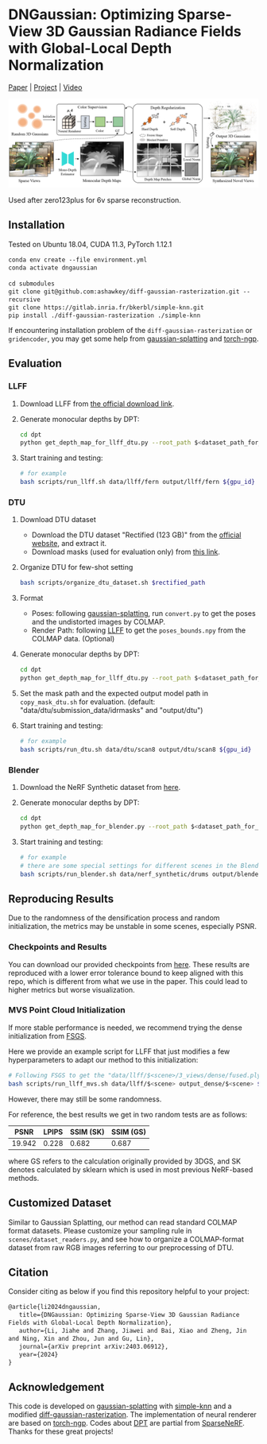 # DNGaussian: Optimizing Sparse-View 3D Gaussian Radiance Fields with Global-Local Depth Normalization


[Paper](https://arxiv.org/abs/2403.06912) | [Project](https://fictionarry.github.io/DNGaussian/) | [Video](https://www.youtube.com/watch?v=WKXCFNJHZ4o)

![image](assets/main.png)

Used after zero123plus for 6v sparse reconstruction.

## Installation

Tested on Ubuntu 18.04, CUDA 11.3, PyTorch 1.12.1

``````
conda env create --file environment.yml
conda activate dngaussian

cd submodules
git clone git@github.com:ashawkey/diff-gaussian-rasterization.git --recursive
git clone https://gitlab.inria.fr/bkerbl/simple-knn.git
pip install ./diff-gaussian-rasterization ./simple-knn
``````

If encountering installation problem of the `diff-gaussian-rasterization` or `gridencoder`, you may get some help from [gaussian-splatting](https://github.com/graphdeco-inria/gaussian-splatting) and [torch-ngp](https://github.com/ashawkey/torch-ngp).


## Evaluation

### LLFF

1. Download LLFF from [the official download link](https://drive.google.com/drive/folders/128yBriW1IG_3NJ5Rp7APSTZsJqdJdfc1).

2. Generate monocular depths by DPT:

   ```bash
   cd dpt
   python get_depth_map_for_llff_dtu.py --root_path $<dataset_path_for_llff> --benchmark LLFF
   ```

3. Start training and testing:

   ```bash
   # for example
   bash scripts/run_llff.sh data/llff/fern output/llff/fern ${gpu_id}
   ```



### DTU

1. Download DTU dataset

   - Download the DTU dataset "Rectified (123 GB)" from the [official website](https://roboimagedata.compute.dtu.dk/?page_id=36/), and extract it.
   - Download masks (used for evaluation only) from [this link](https://drive.google.com/file/d/1Yt5T3LJ9DZDiHbtd9PDFNHqJAd7wt-_E/view?usp=sharing).


2. Organize DTU for few-shot setting

   ```bash
   bash scripts/organize_dtu_dataset.sh $rectified_path
   ```

3. Format

   - Poses: following [gaussian-splatting](https://github.com/graphdeco-inria/gaussian-splatting), run `convert.py` to get the poses and the undistorted images by COLMAP.
   - Render Path: following [LLFF](https://github.com/Fyusion/LLFF) to get the `poses_bounds.npy` from the COLMAP data. (Optional)


4. Generate monocular depths by DPT:

   ```bash
   cd dpt
   python get_depth_map_for_llff_dtu.py --root_path $<dataset_path_for_dtu> --benchmark DTU
   ```

5. Set the mask path and the expected output model path in `copy_mask_dtu.sh` for evaluation. (default: "data/dtu/submission_data/idrmasks" and "output/dtu") 

6. Start training and testing:

   ```bash
   # for example
   bash scripts/run_dtu.sh data/dtu/scan8 output/dtu/scan8 ${gpu_id}
   ```



### Blender

1. Download the NeRF Synthetic dataset from [here](https://drive.google.com/drive/folders/128yBriW1IG_3NJ5Rp7APSTZsJqdJdfc1?usp=sharing).

2. Generate monocular depths by DPT:

   ```bash
   cd dpt
   python get_depth_map_for_blender.py --root_path $<dataset_path_for_blender>
   ```

3. Start training and testing:

   ```bash
   # for example
   # there are some special settings for different scenes in the Blender dataset, please refer to "run_blender.sh".
   bash scripts/run_blender.sh data/nerf_synthetic/drums output/blender/drums ${gpu_id}
   ```


## Reproducing Results
Due to the randomness of the densification process and random initialization, the metrics may be unstable in some scenes, especially PSNR.


### Checkpoints and Results
You can download our provided checkpoints from [here](https://drive.google.com/drive/folders/1V8XGg1MXJDb-bK3NAEo5Gw2GLLByF7FM?usp=sharing). These results are reproduced with a lower error tolerance bound to keep aligned with this repo, which is different from what we use in the paper. This could lead to higher metrics but worse visualization.


### MVS Point Cloud Initialization

If more stable performance is needed, we recommend trying the dense initialization from [FSGS](https://github.com/VITA-Group/FSGS).

Here we provide an example script for LLFF that just modifies a few hyperparameters to adapt our method to this initialization:

```bash
# Following FSGS to get the "data/llff/$<scene>/3_views/dense/fused.ply" first
bash scripts/run_llff_mvs.sh data/llff/$<scene> output_dense/$<scene> ${gpu_id}
```

However, there may still be some randomness.

For reference, the best results we get in two random tests are as follows:

| PSNR   | LPIPS  | SSIM (SK)   |  SSIM (GS)   |
| ------ | ------ | ----- | ----- |
| 19.942 | 0.228  | 0.682 | 0.687 |

where GS refers to the calculation originally provided by 3DGS, and SK denotes calculated by sklearn which is used in most previous NeRF-based methods.


## Customized Dataset
Similar to Gaussian Splatting, our method can read standard COLMAP format datasets. Please customize your sampling rule in `scenes/dataset_readers.py`, and see how to organize a COLMAP-format dataset from raw RGB images referring to our preprocessing of DTU.



## Citation

Consider citing as below if you find this repository helpful to your project:

```
@article{li2024dngaussian,
   title={DNGaussian: Optimizing Sparse-View 3D Gaussian Radiance Fields with Global-Local Depth Normalization},
   author={Li, Jiahe and Zhang, Jiawei and Bai, Xiao and Zheng, Jin and Ning, Xin and Zhou, Jun and Gu, Lin},
   journal={arXiv preprint arXiv:2403.06912},
   year={2024}
}
```

## Acknowledgement

This code is developed on [gaussian-splatting](https://github.com/graphdeco-inria/gaussian-splatting) with [simple-knn](https://gitlab.inria.fr/bkerbl/simple-knn) and a modified [diff-gaussian-rasterization](https://github.com/ashawkey/diff-gaussian-rasterization). The implementation of neural renderer are based on [torch-ngp](https://github.com/ashawkey/torch-ngp). Codes about [DPT](https://github.com/isl-org/MiDaS) are partial from [SparseNeRF](https://github.com/Wanggcong/SparseNeRF). Thanks for these great projects!
